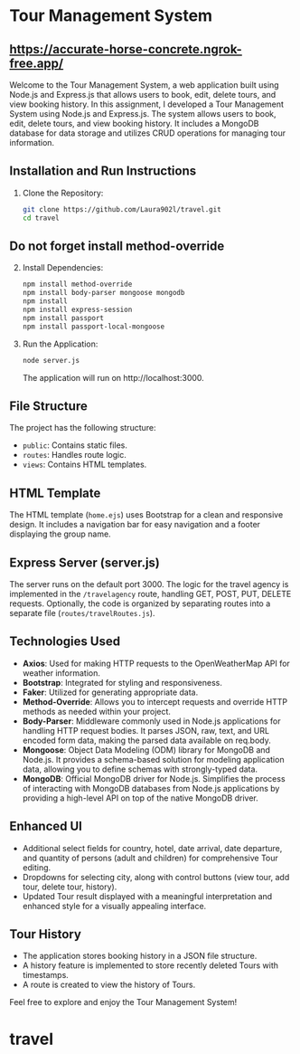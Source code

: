 # Tour Management System
## https://accurate-horse-concrete.ngrok-free.app/
Welcome to the Tour Management System, a web application built using Node.js and Express.js that allows users to book, edit, delete tours, and view booking history.
In this assignment, I developed a Tour Management System using Node.js and Express.js. The system allows users to book, edit, delete tours, and view booking history. It includes a MongoDB database for data storage and utilizes CRUD operations for managing tour information.
## Installation and Run Instructions

1. Clone the Repository:
    ```bash
    git clone https://github.com/Laura902l/travel.git
    cd travel


    ```
## Do not forget install method-override
2. Install Dependencies:
    ```bash
    npm install method-override
    npm install body-parser mongoose mongodb
    npm install
    npm install express-session
    npm install passport
    npm install passport-local-mongoose 
    ```

3. Run the Application:

    ```bash
    node server.js
    ```

    The application will run on http://localhost:3000.

## File Structure

The project has the following structure:

- `public`: Contains static files.
- `routes`: Handles route logic.
- `views`: Contains HTML templates.

## HTML Template

The HTML template (`home.ejs`) uses Bootstrap for a clean and responsive design. It includes a navigation bar for easy navigation and a footer displaying the group name.

## Express Server (server.js)

The server runs on the default port 3000. The logic for the travel agency is implemented in the `/travelagency` route, handling GET, POST, PUT, DELETE requests. Optionally, the code is organized by separating routes into a separate file (`routes/travelRoutes.js`).

## Technologies Used

- **Axios**: Used for making HTTP requests to the OpenWeatherMap API for weather information.
- **Bootstrap**: Integrated for styling and responsiveness.
- **Faker**: Utilized for generating appropriate data.
- **Method-Override**: Allows you to intercept requests and override HTTP methods as needed within your project.
- **Body-Parser**: Middleware commonly used in Node.js applications for handling HTTP request bodies. It parses JSON, raw, text, and URL encoded form data, making the parsed data available on req.body.
- **Mongoose**: Object Data Modeling (ODM) library for MongoDB and Node.js. It provides a schema-based solution for modeling application data, allowing you to define schemas with strongly-typed data.
- **MongoDB**: Official MongoDB driver for Node.js. Simplifies the process of interacting with MongoDB databases from Node.js applications by providing a high-level API on top of the native MongoDB driver.




## Enhanced UI

- Additional select fields for country, hotel, date arrival, date departure, and quantity of persons (adult and children) for comprehensive Tour editing.
- Dropdowns for selecting city, along with control buttons (view tour, add tour, delete tour, history).
- Updated Tour result displayed with a meaningful interpretation and enhanced style for a visually appealing interface.

## Tour History

- The application stores booking history in a JSON file structure.
- A history feature is implemented to store recently deleted Tours with timestamps.
- A route is created to view the history of Tours.

Feel free to explore and enjoy the Tour Management System!


# travel
